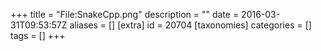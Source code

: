 +++
title = "File:SnakeCpp.png"
description = ""
date = 2016-03-31T09:53:57Z
aliases = []
[extra]
id = 20704
[taxonomies]
categories = []
tags = []
+++


